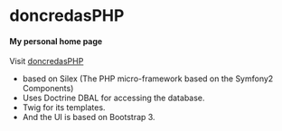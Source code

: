 # doncredasPHP  
#### My personal home page  
Visit [doncredasPHP](http://www.doncredas.com)  
* based on Silex (The PHP micro-framework based on the Symfony2 Components) 
* Uses Doctrine DBAL for accessing the database.
* Twig for its templates.
* And the UI is based on Bootstrap 3.  

